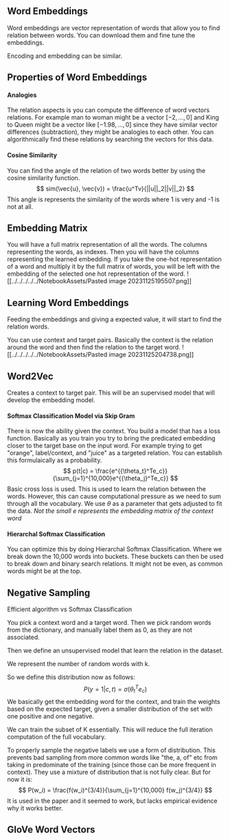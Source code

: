 
## Word Embeddings
Word embeddings are vector representation of words that allow you to find relation between words. You can download them and fine tune the embeddings.

Encoding and embedding can be similar.

## Properties of Word Embeddings

#### Analogies
The relation aspects is you can compute the difference of word vectors relations. For example man to woman might be a vector $[-2, ..., 0]$ and King to Queen might be a vector like $[-1.98, ..., 0]$ since they have similar vector differences (subtraction), they might be analogies to each other. You can algorithmically find these relations by searching the vectors for this data. 

#### Cosine Similarity

You can find the angle of the relation of two words better by using the cosine similarity function. 
$$
sim(\vec{u}, \vec{v}) = \frac{u^Tv}{||u||_2||v||_2}
$$
This angle is represents the similarity of the words where 1 is very and -1 is not at all. 

## Embedding Matrix
You will have a full matrix representation of all the words. The columns representing the words, as indexes. Then you will have the columns representing the learned embedding. If you take the one-hot representation of a word and multiply it by the full matrix of words, you will be left with the embedding of the selected one hot representation of the word. 
![[../../../../../NotebookAssets/Pasted image 20231125195507.png]]

## Learning Word Embeddings
Feeding the embeddings and giving a expected value, it will start to find the relation words. 

You can use context and target pairs. Basically the context is the relation around the word and then find the relation to the target word. 
![[../../../../../NotebookAssets/Pasted image 20231125204738.png]]

## Word2Vec

Creates a context to target pair. This will be an supervised model that will develop the embedding model. 

#### Softmax Classification Model via Skip Gram
There is now the ability given the context. You build a model that has a loss function. Basically as you train you try to bring the predicated embedding  closer to the target base on the input word. For example trying to get "orange", label/context, and "juice" as a targeted relation. You can establish this formulaically as a probability. 
$$
p(t|c) = \frac{e^{{\theta_t}^Te_c}}{\sum_{j=1}^{10,000}e^{{\theta_j}^Te_c}}
$$
Basic cross loss is used. This is used to learn the relation between the words. However, this can cause computational pressure as we need to sum through all the vocabulary. We use $\theta$ as a parameter that gets adjusted to fit the data. 
_Not the small $e$ represents the embedding matrix of the context word_

#### Hierarchal Softmax Classification
You can optimize this by doing Hierarchal Softmax Classification. Where we break down the 10,000 words into buckets. These buckets can then be used to break down and binary search relations. It might not be even, as common words might be at the top.

## Negative Sampling
Efficient algorithm vs Softmax Classification

You pick a context word and a target word. Then we pick random words from the dictionary, and manually label them as 0, as they are not associated.

Then we define an unsupervised model that learn the relation in the dataset.

We represent the number of random words with k.

So we define this distribution now as follows:
$$
P(y=1|c,t) = \sigma({\theta_t}^Te_c)
$$
We basically get the embedding word for the context, and train the weights based on the expected target, given a smaller distribution of the set with one positive and one negative.

We can train the subset of K essentially. This will reduce the full iteration computation of the full vocabulary.

To properly sample the negative labels we use a form of distribution. This prevents bad sampling from more common words like "the, a, of" etc from taking in predominate of the training (since those can be more frequent in context). They use a mixture of distribution that is not fully clear. But for now it is:
$$
P(w_i) = \frac{f(w_i)^{3/4}}{\sum_{j=1}^{10,000} f(w_j)^{3/4}}
$$
It is used in the paper and it seemed to work, but lacks empirical evidence why it works better.

## GloVe Word Vectors


